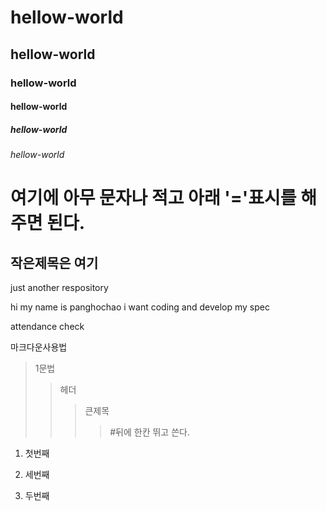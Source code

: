 # hellow-world
## hellow-world

###  hellow-world

####  hellow-world

#####  hellow-world

######  hellow-world


여기에 아무 문자나 적고 아래 '='표시를 해주면 된다.
==

작은제목은 여기
--

just another respository


hi my name is panghochao
i want coding and develop my spec


attendance check


마크다운사용법
>1문법
>>헤더
>>>큰제목
>>>>#뒤에 한칸 뛰고 쓴다.


1. 첫번째

3. 세번째

2. 두번째

